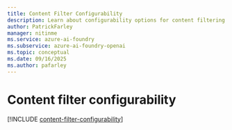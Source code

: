 ```yaml
---
title: Content Filter Configurability
description: Learn about configurability options for content filtering in Azure OpenAI, including adjustable thresholds and severity levels.
author: PatrickFarley
manager: nitinme
ms.service: azure-ai-foundry
ms.subservice: azure-ai-foundry-openai
ms.topic: conceptual
ms.date: 09/16/2025
ms.author: pafarley
---
```


# Content filter configurability

[!INCLUDE [content-filter-configurability](../includes/content-filter-configurability.md)]